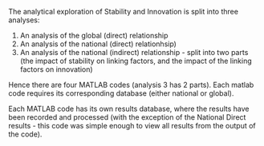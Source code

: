 The analytical exploration of Stability and Innovation is split into three analyses: 
1) An analysis of the global (direct) relationship
2) An analysis of the national (direct) relationhsip) 
3) An analysis of the national (indirect) relationship -  split into two parts (the impact of stability on linking factors, and the impact of the linking factors on innovation)

Hence there are four MATLAB codes (analysis 3 has 2 parts). Each matlab code requires its corresponding database (either national or global).

Each MATLAB code has its own results database, where the results have been recorded and processed (with the exception of the National Direct results - this code was simple enough to view all results from the output of the code).
